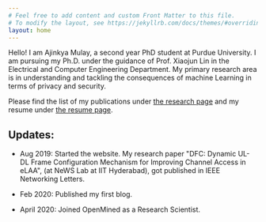 ```yaml
---
# Feel free to add content and custom Front Matter to this file.
# To modify the layout, see https://jekyllrb.com/docs/themes/#overriding-theme-defaults
layout: home
---
```


Hello! I am Ajinkya Mulay, a second year PhD student at Purdue University. I am pursuing my Ph.D. under the guidance of Prof. Xiaojun Lin in the Electrical and Computer Engineering Department. My primary research area is in understanding and tackling the consequences of machine Learning in terms of privacy and security.

Please find the list of my publications under [the research page](/research/) and my resume under [the resume page](/resume/).

## Updates: ##

* Aug 2019: Started the website. My research paper "DFC: Dynamic UL-DL Frame Configuration Mechanism for Improving Channel Access in eLAA", (at NeWS Lab at IIT Hyderabad), got published in IEEE Networking Letters. 

* Feb 2020: Published my first blog. 

* April 2020: Joined OpenMined as a Research Scientist.
